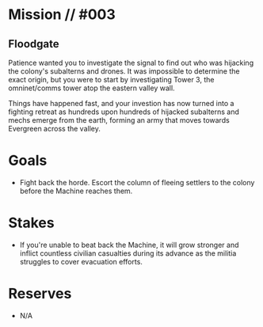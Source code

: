 # Mission // #003
## Floodgate

Patience wanted you to investigate the signal to find out who was hijacking the colony's subalterns and drones. It was impossible to determine the exact origin, but you were to start by investigating Tower 3, the omninet/comms tower atop the eastern valley wall.

Things have happened fast, and your investion has now turned into a fighting retreat as hundreds upon hundreds of hijacked subalterns and mechs emerge from the earth, forming an army that moves towards Evergreen across the valley.

# Goals
- Fight back the horde. Escort the column of fleeing settlers to the colony before the Machine reaches them.

# Stakes
- If you're unable to beat back the Machine, it will grow stronger and inflict countless civilian casualties during its advance as the militia struggles to cover evacuation efforts.

# Reserves
- N/A